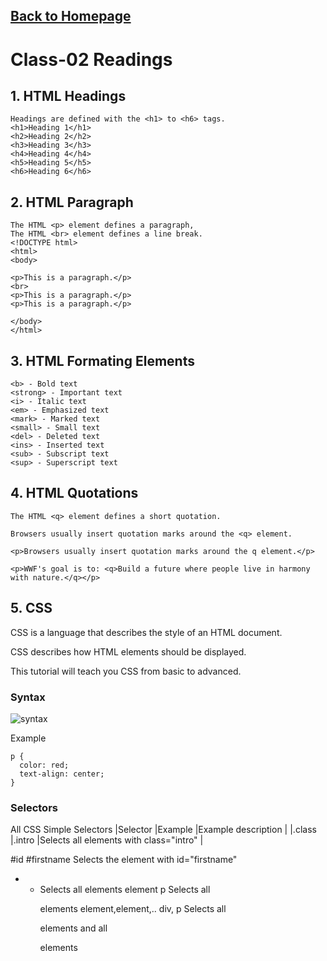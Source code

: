 ## [Back to Homepage](https://pengchen11.github.io/reading-notes/readme.md)

# Class-02 Readings
## 1. HTML Headings
  ``` 
  Headings are defined with the <h1> to <h6> tags.
  <h1>Heading 1</h1>
<h2>Heading 2</h2>
<h3>Heading 3</h3>
<h4>Heading 4</h4>
<h5>Heading 5</h5>
<h6>Heading 6</h6>

```

## 2. HTML Paragraph
```
The HTML <p> element defines a paragraph,
The HTML <br> element defines a line break.
<!DOCTYPE html>
<html>
<body>

<p>This is a paragraph.</p>
<br>
<p>This is a paragraph.</p>
<p>This is a paragraph.</p>

</body>
</html>

```
## 3. HTML Formating Elements

```
<b> - Bold text
<strong> - Important text
<i> - Italic text
<em> - Emphasized text
<mark> - Marked text
<small> - Small text
<del> - Deleted text
<ins> - Inserted text
<sub> - Subscript text
<sup> - Superscript text
```

## 4. HTML Quotations
```
The HTML <q> element defines a short quotation.

Browsers usually insert quotation marks around the <q> element.

<p>Browsers usually insert quotation marks around the q element.</p>

<p>WWF's goal is to: <q>Build a future where people live in harmony with nature.</q></p>

```

## 5. CSS
CSS is a language that describes the style of an HTML document.

CSS describes how HTML elements should be displayed.

This tutorial will teach you CSS from basic to advanced.

### Syntax

![syntax](https://www.w3schools.com/css/selector.gif)

Example
```
p {
  color: red;
  text-align: center;
} 
```

### Selectors
All CSS Simple Selectors
|Selector	|Example	|Example description |
|.class	|.intro	|Selects all elements with class="intro" |


#id	#firstname	Selects the element with id="firstname"
*	*	Selects all elements
element	p	Selects all <p> elements
element,element,..	div, p	Selects all <div> elements and all <p> elements
